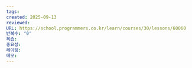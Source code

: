 ```yaml
---
tags:
created: 2025-09-13
reviewed:
URL: https://school.programmers.co.kr/learn/courses/30/lessons/60060
반복수: "0"
복습:
중요성:
레이팅:
메모:
---
```

